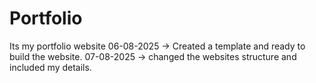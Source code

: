 # Portfolio
Its my portfolio website
06-08-2025 -> Created a template and ready to build the website.
07-08-2025 -> changed the websites structure and included my details.

